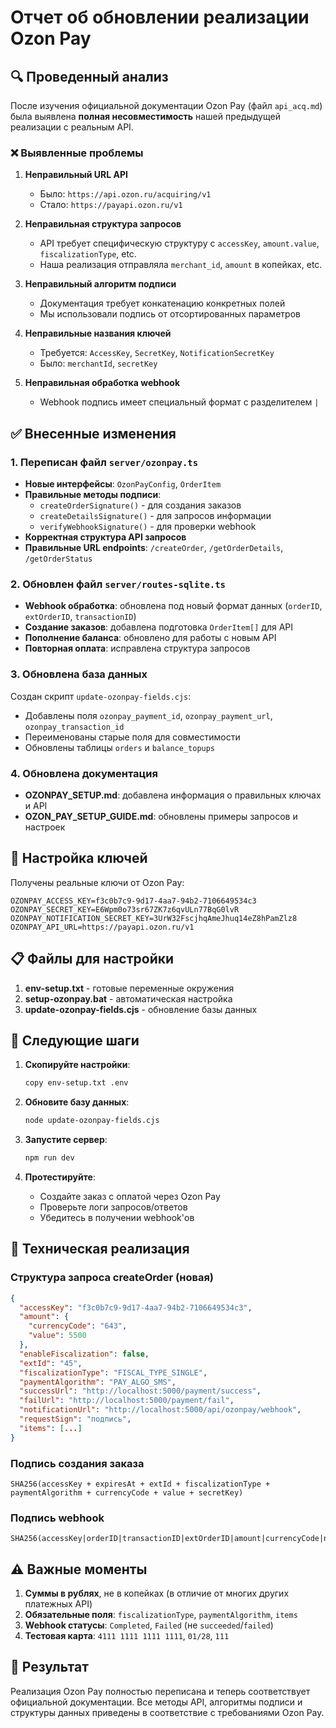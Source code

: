 # Отчет об обновлении реализации Ozon Pay

## 🔍 Проведенный анализ

После изучения официальной документации Ozon Pay (файл `api_acq.md`) была выявлена **полная несовместимость** нашей предыдущей реализации с реальным API.

### ❌ Выявленные проблемы

1. **Неправильный URL API**
   - Было: `https://api.ozon.ru/acquiring/v1`
   - Стало: `https://payapi.ozon.ru/v1`

2. **Неправильная структура запросов**
   - API требует специфическую структуру с `accessKey`, `amount.value`, `fiscalizationType`, etc.
   - Наша реализация отправляла `merchant_id`, `amount` в копейках, etc.

3. **Неправильный алгоритм подписи**
   - Документация требует конкатенацию конкретных полей
   - Мы использовали подпись от отсортированных параметров

4. **Неправильные названия ключей**
   - Требуется: `AccessKey`, `SecretKey`, `NotificationSecretKey`
   - Было: `merchantId`, `secretKey`

5. **Неправильная обработка webhook**
   - Webhook подпись имеет специальный формат с разделителем `|`

## ✅ Внесенные изменения

### 1. Переписан файл `server/ozonpay.ts`

- **Новые интерфейсы**: `OzonPayConfig`, `OrderItem`
- **Правильные методы подписи**:
  - `createOrderSignature()` - для создания заказов
  - `createDetailsSignature()` - для запросов информации
  - `verifyWebhookSignature()` - для проверки webhook
- **Корректная структура API запросов**
- **Правильные URL endpoints**: `/createOrder`, `/getOrderDetails`, `/getOrderStatus`

### 2. Обновлен файл `server/routes-sqlite.ts`

- **Webhook обработка**: обновлена под новый формат данных (`orderID`, `extOrderID`, `transactionID`)
- **Создание заказов**: добавлена подготовка `OrderItem[]` для API
- **Пополнение баланса**: обновлено для работы с новым API
- **Повторная оплата**: исправлена структура запросов

### 3. Обновлена база данных

Создан скрипт `update-ozonpay-fields.cjs`:
- Добавлены поля `ozonpay_payment_id`, `ozonpay_payment_url`, `ozonpay_transaction_id`
- Переименованы старые поля для совместимости
- Обновлены таблицы `orders` и `balance_topups`

### 4. Обновлена документация

- **OZONPAY_SETUP.md**: добавлена информация о правильных ключах и API
- **OZON_PAY_SETUP_GUIDE.md**: обновлены примеры запросов и настроек

## 🔑 Настройка ключей

Получены реальные ключи от Ozon Pay:

```env
OZONPAY_ACCESS_KEY=f3c0b7c9-9d17-4aa7-94b2-7106649534c3
OZONPAY_SECRET_KEY=E6Wpm0o73sr67ZK7z6qvULn77BqG0lvR
OZONPAY_NOTIFICATION_SECRET_KEY=3UrW32FscjhqAmeJhuq14eZ8hPamZlz8
OZONPAY_API_URL=https://payapi.ozon.ru/v1
```

## 📋 Файлы для настройки

1. **env-setup.txt** - готовые переменные окружения
2. **setup-ozonpay.bat** - автоматическая настройка
3. **update-ozonpay-fields.cjs** - обновление базы данных

## 🚀 Следующие шаги

1. **Скопируйте настройки**:
   ```bash
   copy env-setup.txt .env
   ```

2. **Обновите базу данных**:
   ```bash
   node update-ozonpay-fields.cjs
   ```

3. **Запустите сервер**:
   ```bash
   npm run dev
   ```

4. **Протестируйте**:
   - Создайте заказ с оплатой через Ozon Pay
   - Проверьте логи запросов/ответов
   - Убедитесь в получении webhook'ов

## 🔧 Техническая реализация

### Структура запроса createOrder (новая)
```json
{
  "accessKey": "f3c0b7c9-9d17-4aa7-94b2-7106649534c3",
  "amount": {
    "currencyCode": "643",
    "value": 5500
  },
  "enableFiscalization": false,
  "extId": "45",
  "fiscalizationType": "FISCAL_TYPE_SINGLE", 
  "paymentAlgorithm": "PAY_ALGO_SMS",
  "successUrl": "http://localhost:5000/payment/success",
  "failUrl": "http://localhost:5000/payment/fail",
  "notificationUrl": "http://localhost:5000/api/ozonpay/webhook",
  "requestSign": "подпись",
  "items": [...]
}
```

### Подпись создания заказа
```
SHA256(accessKey + expiresAt + extId + fiscalizationType + paymentAlgorithm + currencyCode + value + secretKey)
```

### Подпись webhook
```
SHA256(accessKey|orderID|transactionID|extOrderID|amount|currencyCode|notificationSecretKey)
```

## ⚠️ Важные моменты

1. **Суммы в рублях**, не в копейках (в отличие от многих других платежных API)
2. **Обязательные поля**: `fiscalizationType`, `paymentAlgorithm`, `items`
3. **Webhook статусы**: `Completed`, `Failed` (не `succeeded`/`failed`)
4. **Тестовая карта**: `4111 1111 1111 1111`, `01/28`, `111`

## 🎯 Результат

Реализация Ozon Pay полностью переписана и теперь соответствует официальной документации. Все методы API, алгоритмы подписи и структуры данных приведены в соответствие с требованиями Ozon Pay. 